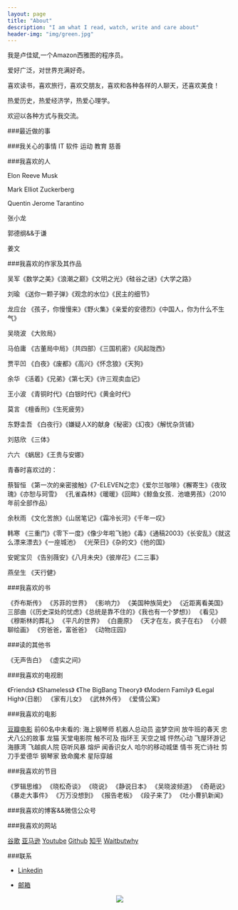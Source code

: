 ```yaml
---
layout: page
title: "About"
description: "I am what I read, watch, write and care about"
header-img: "img/green.jpg"
---
```


我是卢佳斌,一个Amazon西雅图的程序员。

爱好广泛，对世界充满好奇。

喜欢读书，喜欢旅行，喜欢交朋友，喜欢和各种各样的人聊天，还喜欢美食！

热爱历史，热爱经济学，热爱心理学。

欢迎以各种方式与我交流。


###最近做的事

###我关心的事情
IT
软件
运动
教育
慈善

###我喜欢的人

Elon Reeve Musk

Mark Elliot Zuckerberg

Quentin Jerome Tarantino

张小龙

郭德纲&&于谦

姜文


###我喜欢的作家及其作品

吴军《数学之美》《浪潮之巅》《文明之光》《硅谷之谜》《大学之路》

刘瑜 《送你一颗子弹》《观念的水位》《民主的细节》

龙应台 《孩子，你慢慢来》《野火集》《亲爱的安德烈》《中国人，你为什么不生气》

吴晓波 《大败局》

马伯庸 《古董局中局》（共四部）《三国机密》《风起陇西》

贾平凹 《白夜》《废都》《高兴》《怀念狼》《天狗》

余华 《活着》《兄弟》《第七天》《许三观卖血记》

王小波 《青铜时代》《白银时代》《黄金时代》

莫言 《檀香刑》《生死疲劳》

东野圭吾 《白夜行》《嫌疑人X的献身《秘密》《幻夜》《解忧杂货铺》

刘慈欣 《三体》

六六 《蜗居》《王贵与安娜》

青春时喜欢过的：

蔡智恒 《第一次的亲密接触》《7-ELEVEN之恋》《爱尔兰咖啡》《檞寄生》《夜玫瑰》《亦恕与珂雪》
《孔雀森林》《暖暖》《回眸》《鲸鱼女孩．池塘男孩》（2010年前全部作品）

余秋雨 《文化苦旅》《山居笔记》《霜冷长河》《千年一叹》

韩寒 《三重门》《零下一度》《像少年啦飞驰》《毒》《通稿2003》《长安乱》《就这么漂来漂去》《一座城池》
《光荣日》《杂的文》《他的国》

安妮宝贝 《告别薇安》《八月未央》《彼岸花》《二三事》

燕垒生 《天行健》

###我喜欢的书

《乔布斯传》
《苏菲的世界》
《影响力》
《美国种族简史》
《近距离看美国》三部曲（《历史深处的忧虑》《总统是靠不住的》《我也有一个梦想》）
《看见》
《穆斯林的葬礼》
《平凡的世界》
《白鹿原》
《天才在左，疯子在右》
《小顾聊绘画》
《穷爸爸，富爸爸》
《动物庄园》

###读的其他书

《无声告白》
《虚实之间》



###我喜欢的电视剧

《Friends》
《Shameless》
《The BigBang Theory》
《Modern Family》
《Legal High》（日剧）
《家有儿女》
《武林外传》
《爱情公寓》

###我喜欢的电影

[豆瓣电影](https://movie.douban.com/top250)
前60名中未看的:
海上钢琴师
机器人总动员
盗梦空间
放牛班的春天
忠犬八公的故事
龙猫
天堂电影院
触不可及
指环王
天空之城
怦然心动
飞屋环游记
海豚湾
飞越疯人院
窃听风暴
熔炉
闻香识女人
哈尔的移动城堡
情书
死亡诗社
剪刀手爱德华
钢琴家
致命魔术
星际穿越



###我喜欢的节目

《罗辑思维》
《晓松奇谈》
《晓说》
《静说日本》
《吴晓波频道》
《奇葩说》
《暴走大事件》
《万万没想到》
《报告老板》
《段子来了》
《吐小曹扒新闻》

###我喜欢的博客&&微信公众号


###我喜欢的网站

[谷歌](www.google.com)
[亚马逊](www.Amazon.com)
[Youtube](www.youtube.com)
[Github](www.github.com)
[知乎](www.zhihu.com)
[Waitbutwhy](www.waitbutwhy.com)



###联系

- [Linkedin](https://www.linkedin.com/in/jiabinlu)

- [邮箱](jiabinlu325204@gmail.com)



<center>
    <p><img src="http://i173.photobucket.com/albums/w63/cnfeat/2015-08-29-2_zpsqj7po8eo.png" align="center"></p>
</center>

